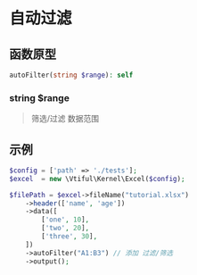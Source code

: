# 自动过滤

## **函数原型**

```php
autoFilter(string $range): self
```

### **string $range**

> 筛选/过滤 数据范围

## 示例

```php
$config = ['path' => './tests'];
$excel  = new \Vtiful\Kernel\Excel($config);

$filePath = $excel->fileName("tutorial.xlsx")
    ->header(['name', 'age'])
    ->data([
        ['one', 10],
        ['two', 20],
        ['three', 30],
    ])
    ->autoFilter("A1:B3") // 添加 过滤/筛选
    ->output();
```